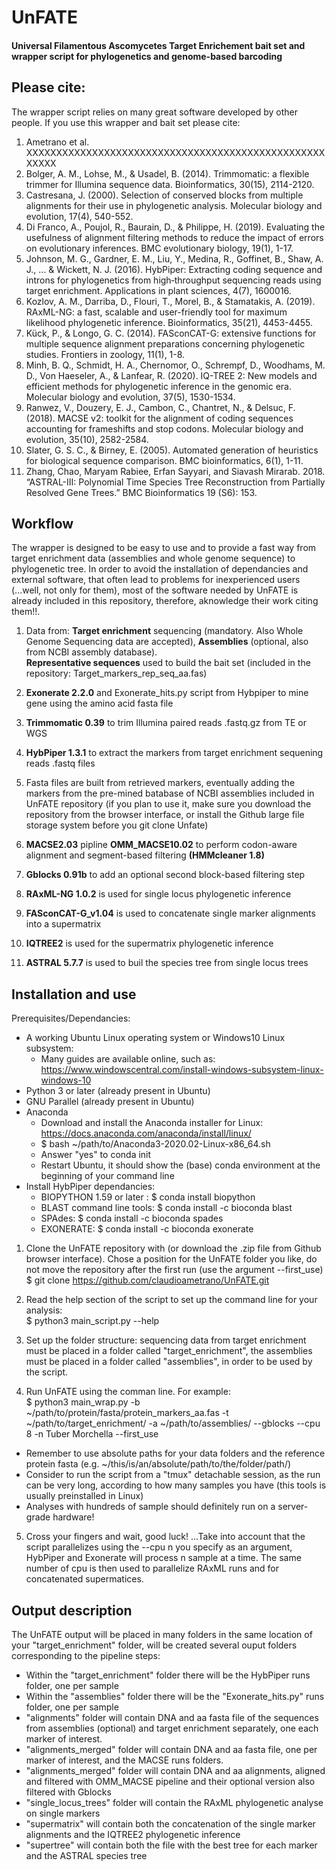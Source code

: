 # UnFATE

#### Universal Filamentous Ascomycetes Target Enrichement bait set and wrapper script for phylogenetics and genome-based barcoding 

## Please cite: 
The wrapper script relies on many great software developed by other people. If you use this wrapper and bait set please cite:
1. Ametrano et al. XXXXXXXXXXXXXXXXXXXXXXXXXXXXXXXXXXXXXXXXXXXXXXXXXXXXXXX
2. Bolger, A. M., Lohse, M., & Usadel, B. (2014). Trimmomatic: a flexible trimmer for Illumina sequence data. Bioinformatics, 30(15), 2114-2120.
3. Castresana, J. (2000). Selection of conserved blocks from multiple alignments for their use in phylogenetic analysis. Molecular biology and evolution, 17(4), 540-552.
4. Di Franco, A., Poujol, R., Baurain, D., & Philippe, H. (2019). Evaluating the usefulness of alignment filtering methods to reduce the impact of errors on evolutionary inferences. BMC evolutionary biology, 19(1), 1-17.
5. Johnson, M. G., Gardner, E. M., Liu, Y., Medina, R., Goffinet, B., Shaw, A. J., ... & Wickett, N. J. (2016). HybPiper: Extracting coding sequence and introns for phylogenetics from high‐throughput sequencing reads using target enrichment. Applications in plant sciences, 4(7), 1600016. 
6. Kozlov, A. M., Darriba, D., Flouri, T., Morel, B., & Stamatakis, A. (2019). RAxML-NG: a fast, scalable and user-friendly tool for maximum likelihood phylogenetic inference. Bioinformatics, 35(21), 4453-4455. 
7. Kück, P., & Longo, G. C. (2014). FASconCAT-G: extensive functions for multiple sequence alignment preparations concerning phylogenetic studies. Frontiers in zoology, 11(1), 1-8.
8. Minh, B. Q., Schmidt, H. A., Chernomor, O., Schrempf, D., Woodhams, M. D., Von Haeseler, A., & Lanfear, R. (2020). IQ-TREE 2: New models and efficient methods for phylogenetic inference in the genomic era. Molecular biology and evolution, 37(5), 1530-1534.
9. Ranwez, V., Douzery, E. J., Cambon, C., Chantret, N., & Delsuc, F. (2018). MACSE v2: toolkit for the alignment of coding sequences accounting for frameshifts and stop codons. Molecular biology and evolution, 35(10), 2582-2584.
10. Slater, G. S. C., & Birney, E. (2005). Automated generation of heuristics for biological sequence comparison. BMC bioinformatics, 6(1), 1-11. 
11. Zhang, Chao, Maryam Rabiee, Erfan Sayyari, and Siavash Mirarab. 2018. “ASTRAL-III: Polynomial Time Species Tree Reconstruction from Partially Resolved Gene Trees.” BMC Bioinformatics 19 (S6): 153.
 

## Workflow
The wrapper is designed to be easy to use and to provide a fast way from target enrichment data (assemblies and whole genome sequence) to phylogenetic tree.
In order to avoid the installation of dependancies and external software, that often lead to problems for inexperienced users (...well, not only for them), most of the software needed by UnFATE is already included in this repository, therefore, aknowledge their work citing them!!.
                                                                                                                                                                           
1. Data from:  **Target enrichment** sequencing (mandatory. Also Whole Genome Sequencing data are accepted), **Assemblies** (optional, also from NCBI assembly database).  
**Representative sequences** used to build the bait set (included in the repository: Target_markers_rep_seq_aa.fas)  

2. **Exonerate 2.2.0** and Exonerate_hits.py script from Hybpiper to mine gene using the amino acid fasta file
                              
3. **Trimmomatic 0.39** to trim Illumina paired reads .fastq.gz from TE or WGS 

4. **HybPiper 1.3.1** to extract the markers from target enrichment sequening reads .fastq files  

5. Fasta files are built from retrieved markers, eventually adding the markers from the pre-mined batabase of NCBI assemblies included in UnFATE repository (if you plan to use it, make sure you download the repository from the browser interface, or install the Github large file storage system before you git clone Unfate)

6. **MACSE2.03** pipline **OMM_MACSE10.02**  to perform codon-aware alignment and segment-based filtering **(HMMcleaner 1.8)**

7. **Gblocks 0.91b** to add an optional second block-based filtering step

8. **RAxML-NG 1.0.2** is used for single locus phylogenetic inference

9. **FASconCAT-G_v1.04** is used to concatenate single marker alignments into a supermatrix

10. **IQTREE2** is used for the supermatrix phylogenetic inference

 11. **ASTRAL 5.7.7** is used to buil the species tree from single locus trees
  
## Installation and use
Prerequisites/Dependancies:  
* A working Ubuntu Linux operating system or Windows10 Linux subsystem:
  *   Many guides are available online, such as: https://www.windowscentral.com/install-windows-subsystem-linux-windows-10
* Python 3 or later (already present in Ubuntu)
* GNU Parallel (already present in Ubuntu)
* Anaconda 
  *  Download and install the Anaconda installer for Linux: https://docs.anaconda.com/anaconda/install/linux/
  * $ bash ~/path/to/Anaconda3-2020.02-Linux-x86_64.sh
  * Answer "yes" to conda init
  * Restart Ubuntu, it should show the (base) conda environment at the beginning of your command line
* Install HybPiper dependancies:  
   * BIOPYTHON 1.59 or later : $ conda install biopython  
   * BLAST command line tools: $ conda install -c bioconda blast 
   * SPAdes: $ conda install -c bioconda spades 
   * EXONERATE: $ conda install -c bioconda exonerate

1. Clone the UnFATE repository with (or download the .zip file from Github browser interface). Chose a position for the UnFATE folder you like, do not move the repository after the first run (use the argument --first_use) 
$ git clone https://github.com/claudioametrano/UnFATE.git  

2. Read the help section of the script to set up the command line for your analysis:  
$ python3 main_script.py --help  

3. Set up the folder structure: sequencing data from target enrichment must be placed in a folder called "target_enrichment", the assemblies must be placed in a folder called "assemblies", in order to be used by the script.	

4. Run UnFATE using the comman line. For example:  
$ python3 main_wrap.py -b ~/path/to/protein/fasta/protein_markers_aa.fas -t ~/path/to/target_enrichment/ -a ~/path/to/assemblies/ --gblocks --cpu 8 -n Tuber Morchella --first_use  
  
  * Remember to use absolute paths for your data folders and the reference protein fasta (e.g. ~/this/is/an/absolute/path/to/the/folder/path/)  
  * Consider to run the script from a "tmux" detachable session, as the run can be very long, according to how many samples you have (this tools is usually preinstalled in Linux)  
  * Analyses with hundreds of sample should definitely run on a server-grade hardware!  

5.  Cross your fingers and wait, good luck!  ...Take into account that the script parallelizes using the --cpu n you specify as an argument, HybPiper and Exonerate will process n sample at a time. The same number of cpu is then used to parallelize RAxML runs and for concatenated supermatices.  
 

## Output description
The UnFATE output will be placed in many folders in the same location of your "target_enrichment" folder, will be created several ouput folders corresponding to the pipeline steps:  
* Within the "target_enrichment" folder there will be the HybPiper runs folder, one per sample  
* Within the "assemblies" folder there will be the "Exonerate_hits.py" runs folder, one per sample  
* "alignments" folder will contain DNA and aa fasta file of the sequences from assemblies (optional) and target enrichment separately, one each marker of interest.  
* "alignments_merged" folder will contain DNA and aa fasta file, one per marker of interest, and the MACSE runs folders.  
* "alignments_merged" folder will contain DNA and aa alignments, aligned and filtered with OMM_MACSE pipeline and their optional version also filtered with Gblocks  
* "single_locus_trees" folder will contain the RAxML phylogenetic analyse on single markers
* "supermatrix" will contain both the concatenation of the single marker alignments and the IQTREE2 phylogenetic inference  
* "supertree" will contain both the file with the best tree for each marker and the ASTRAL species tree

